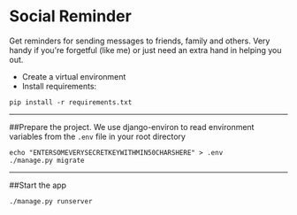 # Social Reminder
Get reminders for sending messages to friends, family and others. Very handy if you're forgetful (like me) or just
need an extra hand in helping you out.

* Create a virtual environment
* Install requirements:
```shell
pip install -r requirements.txt
```
___
##Prepare the project.
We use django-environ to read environment variables from the `.env` file in your root directory
```shell
echo "ENTERSOMEVERYSECRETKEYWITHMIN50CHARSHERE" > .env
./manage.py migrate
```
____

##Start the app
```shell
./manage.py runserver
```
